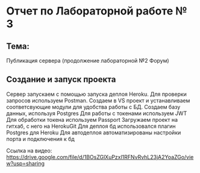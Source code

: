 # Отчет по Лабораторной работе № 3  

## Тема:  
Публикация сервера (продолжение лабораторной №2 Форум)

## Создание и запуск проекта  

Сервер запускаем с помощью запуска деплоя Heroku.
Для проверки запросов используем Postman.
Создаем в VS проект и устанавливаем соответсвующие модули для удобства работы с БД.
Создаем базу данных, используя Postgres
Для работы с токенами используем JWT
Для обработки токена используем Passport
Загружаем проект на гитхаб, с него на HerokuGit
Для деплоя бд использовался плагин Postgres для Heroku
Для автодеплоя автоматизированы настройки порта и подключения к бд

Ссылка на видео: https://drive.google.com/file/d/1BOsZGlXuPzxl1RFNvRvhL23jA2YoaZGo/view?usp=sharing